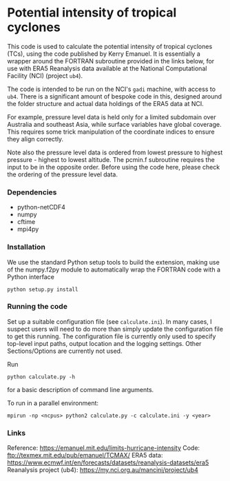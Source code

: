 # Potential intensity of tropical cyclones

This code is used to calculate the potential intensity of tropical cyclones (TCs), using the code published by Kerry Emanuel. It is essentially a wrapper around the FORTRAN subroutine provided in the links below, for use with ERA5 Reanalysis data available at the National Computational Facility (NCI) (project `ub4`).

The code is intended to be run on the NCI's `gadi` machine, with access to `ub4`. There is a significant amount of bespoke code in this, designed around the folder structure and actual data holdings of the ERA5 data at NCI. 

For example, pressure level data is held only for a limited subdomain over Australia and southeast Asia, while surface variables have global coverage. This requires some trick manipulation of the coordinate indices to ensure they align correctly. 

Note also the pressure level data is ordered from lowest pressure to highest pressure - highest to lowest altitude. The pcmin.f subroutine requires the input to be in the opposite order. Before using the code here, please check the ordering of the pressure level data. 

### Dependencies

* python-netCDF4
* numpy
* cftime
* mpi4py

### Installation

We use the standard Python setup tools to build the extension, making use of the numpy.f2py module to automatically wrap the FORTRAN code with a Python interface

`python setup.py install` 

### Running the code

Set up a suitable configuration file (see `calculate.ini`). In many cases, I suspect users will need to do more than simply update the configuration file to get this running. The configuration file is currently only used to specify top-level input paths, output location and the logging settings. Other Sections/Options are currently not used.

Run

`python calculate.py -h` 

for a basic description of command line arguments.

To run in a parallel environment:

`mpirun -np <ncpus> python2 calculate.py -c calculate.ini -y <year>`



### Links
Reference: https://emanuel.mit.edu/limits-hurricane-intensity 
Code: ftp://texmex.mit.edu/pub/emanuel/TCMAX/
ERA5 data: https://www.ecmwf.int/en/forecasts/datasets/reanalysis-datasets/era5 
Reanalysis project (ub4): https://my.nci.org.au/mancini/project/ub4
